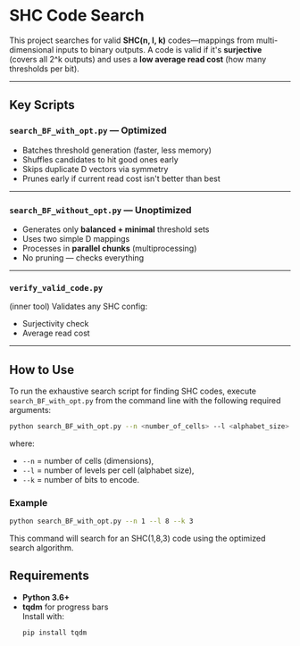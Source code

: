 # SHC Code Search

This project searches for valid **SHC(n, l, k)** codes—mappings from multi-dimensional inputs to binary outputs. A code is valid if it's **surjective** (covers all 2^k outputs) and uses a **low average read cost** (how many thresholds per bit).

---

## Key Scripts

### `search_BF_with_opt.py` — Optimized

- Batches threshold generation (faster, less memory)
- Shuffles candidates to hit good ones early
- Skips duplicate D vectors via symmetry
- Prunes early if current read cost isn't better than best


---

### `search_BF_without_opt.py` — Unoptimized

- Generates only **balanced + minimal** threshold sets
- Uses two simple D mappings
- Processes in **parallel chunks** (multiprocessing)
- No pruning — checks everything


---

### `verify_valid_code.py`
(inner tool)
Validates any SHC config:
- Surjectivity check
- Average read cost
---


## How to Use

To run the exhaustive search script for finding SHC codes, execute `search_BF_with_opt.py` from the command line with the following required arguments:

```bash
python search_BF_with_opt.py --n <number_of_cells> --l <alphabet_size> --k <number_of_output_bits>
```

where:
- `--n` = number of cells (dimensions),
- `--l` = number of levels per cell (alphabet size),
- `--k` = number of bits to encode.

### Example

```bash
python search_BF_with_opt.py --n 1 --l 8 --k 3
```

This command will search for an SHC(1,8,3) code using the optimized search algorithm.


## Requirements

- **Python 3.6+**
- **tqdm** for progress bars  
  Install with:
  ```bash
  pip install tqdm
  ```

